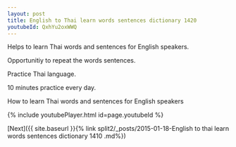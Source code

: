 ```yaml
---
layout: post
title: English to Thai learn words sentences dictionary 1420 
youtubeId: QxhYu2oxWWQ
---
```

 
 
Helps to learn Thai words and sentences for English speakers.

Opportunitiy to repeat the words sentences. 

Practice Thai language. 
 
10 minutes practice every day. 
 
How to learn Thai words and sentences for English speakers 
 
{% include youtubePlayer.html id=page.youtubeId %}
 
 
[Next]({{ site.baseurl }}{% link  split2/_posts/2015-01-18-English to thai learn words sentences dictionary 1410 .md%})
 
